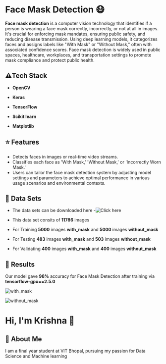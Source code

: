 
# Face Mask Detection 😷

**Face mask detection** is a computer vision technology that identifies if a person is wearing a face mask correctly, incorrectly, or not at all in images. It's crucial for enforcing mask mandates, ensuring public safety, and reducing disease transmission. Using deep learning models, it categorizes faces and assigns labels like "With Mask" or "Without Mask," often with associated confidence scores. Face mask detection is widely used in public spaces, healthcare, workplaces, and transportation settings to promote mask compliance and protect public health.

## ⚠️Tech Stack

- **OpenCV**

- **Keras**

- **TensorFlow** 

- **Scikit learn** 

- **Matplotlib** 


## ⭐ Features

- Detects faces in images or real-time video streams.
- Classifies each face as 'With Mask,' 'Without Mask,' or 'Incorrectly Worn Mask.'
- Users can tailor the face mask detection system by adjusting model settings and parameters to achieve optimal performance in various usage scenarios and environmental contexts.
## 📂 Data Sets
- The data sets can be downloaded here -![Click here](https://www.kaggle.com/datasets/ashishjangra27/face-mask-12k-images-dataset)

- This data set consits of **11786** images 

- For Training **5000** images **with_mask** and **5000** images **without_mask**

- For Testing **483** images **with_mask** and **503** images  **without_mask**

- For Validating **400** images **with_mask** and **400** images  **without_mask**
## 🔑 Results
Our model gave **98%** accuracy for Face Mask Detection after training via **tensorflow-gpu==2.5.0**


![with_mask](https://drive.google.com/file/d/1C_nR67RpX1P2SXZLEPwaO-3i-ETzECcu/view?usp=drive_link)

![without_mask](https://drive.google.com/file/d/12nd7ocpWs-_KFfDrAr_Gy6BeDnUb3uLA/view?usp=drive_link)

# Hi, I'm Krishna 👋


## 🚀 About Me
I am a final year student at VIT Bhopal, pursuing my passion for Data Science and Machine learning
